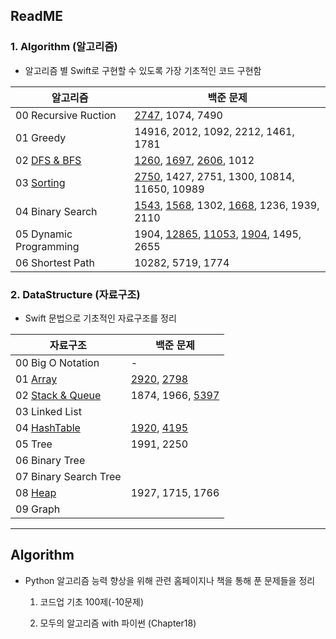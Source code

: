 ## ReadME

### 1. Algorithm (알고리즘)

- 알고리즘 별 Swift로 구현할 수 있도록 가장 기초적인 코드 구현함

| 알고리즘                                                     | 백준 문제                                                    |
| ------------------------------------------------------------ | ------------------------------------------------------------ |
| 00 Recursive Ruction                                         | [2747](https://github.com/suhyeon4820/Algorithm/blob/master/%EB%B0%B1%EC%A4%80%20%EB%AC%B8%EC%A0%9C/2747.playground/Contents.swift), 1074, 7490 |
| 01 Greedy                                                    | 14916, 2012, 1092, 2212, 1461, 1781                          |
| 02 [DFS & BFS](https://github.com/suhyeon4820/Algorithm/blob/master/%5BAlgorithm%5D%2002%20DFS%20%26%20BFS.md) | [1260](https://github.com/suhyeon4820/Algorithm/blob/master/%EB%B0%B1%EC%A4%80%20%EB%AC%B8%EC%A0%9C/1260.playground/Contents.swift), [1697](https://github.com/suhyeon4820/Algorithm/blob/master/%EB%B0%B1%EC%A4%80%20%EB%AC%B8%EC%A0%9C/1697.playground/Contents.swift), [2606](https://github.com/suhyeon4820/Algorithm/blob/master/%EB%B0%B1%EC%A4%80%20%EB%AC%B8%EC%A0%9C/2606.playground/Contents.swift), 1012 |
| 03 [Sorting](https://github.com/suhyeon4820/Algorithm/blob/master/%5BAlgorithm%5D%2003%20Sorting.md) | [2750](https://github.com/suhyeon4820/Algorithm/blob/master/%EB%B0%B1%EC%A4%80%20%EB%AC%B8%EC%A0%9C/2750.playground/Contents.swift), 1427, 2751, 1300, 10814, 11650, 10989 |
| 04 Binary Search                                             | [1543](https://github.com/suhyeon4820/Algorithm/blob/master/%EB%B0%B1%EC%A4%80%20%EB%AC%B8%EC%A0%9C/1543.playground/Contents.swift), [1568](https://github.com/suhyeon4820/Algorithm/blob/master/%EB%B0%B1%EC%A4%80%20%EB%AC%B8%EC%A0%9C/1568.playground/Contents.swift), 1302, [1668](https://github.com/suhyeon4820/Algorithm/blob/master/%EB%B0%B1%EC%A4%80%20%EB%AC%B8%EC%A0%9C/1668.playground/Contents.swift), 1236, 1939, 2110 |
| 05 Dynamic Programming                                       | 1904, [12865](https://github.com/suhyeon4820/Algorithm/blob/master/%EB%B0%B1%EC%A4%80%20%EB%AC%B8%EC%A0%9C/12865.playground/Contents.swift), [11053](https://github.com/suhyeon4820/Algorithm/blob/master/%EB%B0%B1%EC%A4%80%20%EB%AC%B8%EC%A0%9C/11053.playground/Contents.swift), [1904](https://github.com/suhyeon4820/Algorithm/blob/master/%EB%B0%B1%EC%A4%80%20%EB%AC%B8%EC%A0%9C/1904.playground/Contents.swift), 1495, 2655 |
| 06 Shortest Path                                             | 10282, 5719, 1774                                            |



### 2. DataStructure (자료구조)

- Swift 문법으로 기초적인 자료구조를 정리

| 자료구조                                                     | 백준 문제                                                    |
| ------------------------------------------------------------ | ------------------------------------------------------------ |
| 00 Big O Notation                                            | -                                                            |
| 01 [Array](https://github.com/suhyeon4820/Algorithm/blob/master/%5BDataStructure%5D%2001%20Array.md) | [2920](https://github.com/suhyeon4820/Algorithm/blob/master/%EB%B0%B1%EC%A4%80%20%EB%AC%B8%EC%A0%9C/2920.playground/Contents.swift), [2798](https://github.com/suhyeon4820/Algorithm/blob/master/%EB%B0%B1%EC%A4%80%20%EB%AC%B8%EC%A0%9C/2798.playground/Contents.swift) |
| 02 [Stack & Queue](https://github.com/suhyeon4820/Algorithm/blob/master/%5BDataStructure%5D%2002%20Stack%20%26%20Queue.md) | 1874, 1966, [5397](https://github.com/suhyeon4820/Algorithm/blob/master/%EB%B0%B1%EC%A4%80%20%EB%AC%B8%EC%A0%9C/5397.playground/Contents.swift) |
| 03 Linked List                                               |                                                              |
| 04 [HashTable](https://github.com/suhyeon4820/Algorithm/blob/master/%5BDataStructure%5D%2004%20HashTable.md) | [1920](https://github.com/suhyeon4820/Algorithm/blob/master/%EB%B0%B1%EC%A4%80%20%EB%AC%B8%EC%A0%9C/1920.playground/Contents.swift), [4195](https://github.com/suhyeon4820/Algorithm/blob/master/%EB%B0%B1%EC%A4%80%20%EB%AC%B8%EC%A0%9C/4195.playground/Contents.swift) |
| 05 Tree                                                      | 1991, 2250                                                   |
| 06 Binary Tree                                               |                                                              |
| 07 Binary Search Tree                                        |                                                              |
| 08 [Heap](https://github.com/suhyeon4820/Algorithm/blob/master/%5BDataStructure%5D%2008%20Heap.md) | 1927, 1715, 1766                                             |
| 09 Graph                                                     |                                                              |





---



##  Algorithm

- Python 알고리즘 능력 향상을 위해 관련 홈페이지나 책을 통해 푼 문제들을 정리

  1) 코드업 기초 100제(-10문제)

  2) 모두의 알고리즘 with 파이썬 (Chapter18)